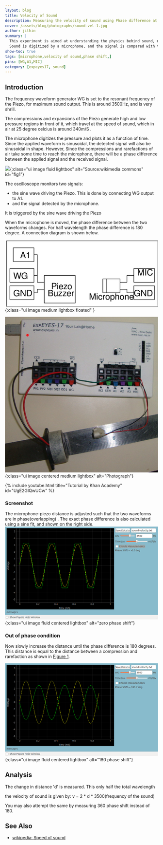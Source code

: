 ```yaml
---
layout: blog
title: Velocity of Sound
description: Measuring the velocity of sound using Phase difference at difference points of propagation
cover: /assets/blog/photographs/sound-vel-1.jpg
author: jithin
summary: |
  This experiment is aimed at understanding the physics behind sound, namely, the movement of sound through air as a series of compressions and rarefactions.<br><br>
  Sound is digitized by a microphone, and the signal is compared with the oscillating voltage source fed to a buzzer which created the sound. A study of phase shifts using mathematical analysis is used to calculate the velocity of sound in air.
show-toc: true
tags: [microphone,velocity of sound,phase shift,]
pins: [WG,A1,MIC]
category: [expeyes17, sound]
---
```



## Introduction

The frequency waveform generator WG is set to the resonant frequency of the Piezo, for maximum sound output. This is around 3500Hz, and is very shrill.
 
The compressions and expansions of the Piezo generate high and low pressure regions in front of it, which travel at the speed of sound, which in air at 25 degree celcius is around 340m/S .
 
The microphone digitizes the pressure and plots it as a function of time. Since the applied waveform is sinusoidal, the detected signal will also be sinusoidal in shape.
However, Since the compressions and rarefactions of air take some time to reach the microphone, there will be a phase difference between the applied signal
and the received signal.

![](https://upload.wikimedia.org/wikipedia/commons/f/fd/CNX_UPhysics_17_01_Speaker.png){:class="ui image fluid lightbox" alt="Source:wikimedia commons" id="fig1"}

The oscilloscope monitors two signals:
+ the sine wave driving the Piezo. This is done by connecting WG output to A1.
+ and the signal detected by the microphone.

It is triggered by the sine wave driving the Piezo

When the microphone is moved, the phase difference between the two waveforms changes. 
For  half wavelength the phase difference is 180 degree. A connection diagram is shown below.

![](/assets/blog/schematics/sound-velocity.svg){:class="ui image medium lightbox floated" }

![](/assets/blog/photographs/sound-vel-1.jpg){:class="ui image centered medium lightbox" alt="Photograph"}


{% include youtube.html title="Tutorial by Khan Academy" id="UgE2GIQwUCw" %}


### Screenshot

The microphone-piezo distance is adjusted such that the two waveforms are in phase(overlapping) . The exact phase difference is also calculated
using a sine fit, and shown on the right side.
![](/assets/blog/screenshots/sound-velocity-zero.png){:class="ui image fluid centered lightbox" alt="zero phase shift"}


### Out of phase condition


Now slowly increase the distance until the phase difference is 180 degrees. This distance is equal to the distance between a compression and rarefaction as shown in [Figure 1](#fig1).


![](/assets/blog/screenshots/sound-velocity180.png){:class="ui image fluid centered lightbox" alt="180 phase shift"}

## Analysis

The change in distance 'd' is measured. This only half the total wavelength
 
the velocity of sound is given by: v = 2 * d * 3500(frequency of the sound)

You may also attempt the same by measuring 360 phase shift instead of 180.

## See Also
 + [wikipedia: Speed of sound](https://en.wikipedia.org/wiki/Speed_of_sound)
